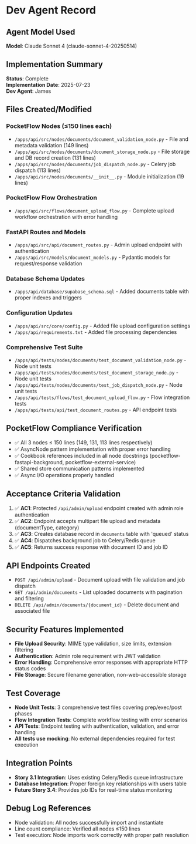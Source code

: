 # Dev Agent Record

## Agent Model Used
**Model**: Claude Sonnet 4 (claude-sonnet-4-20250514)

## Implementation Summary
**Status**: Complete  
**Implementation Date**: 2025-07-23  
**Dev Agent**: James  

## Files Created/Modified

### PocketFlow Nodes (≤150 lines each)
- `/apps/api/src/nodes/documents/document_validation_node.py` - File and metadata validation (149 lines)
- `/apps/api/src/nodes/documents/document_storage_node.py` - File storage and DB record creation (131 lines)
- `/apps/api/src/nodes/documents/job_dispatch_node.py` - Celery job dispatch (113 lines)
- `/apps/api/src/nodes/documents/__init__.py` - Module initialization (19 lines)

### PocketFlow Flow Orchestration
- `/apps/api/src/flows/document_upload_flow.py` - Complete upload workflow orchestration with error handling

### FastAPI Routes and Models
- `/apps/api/src/api/document_routes.py` - Admin upload endpoint with authentication
- `/apps/api/src/models/document_models.py` - Pydantic models for request/response validation

### Database Schema Updates
- `/apps/api/database/supabase_schema.sql` - Added documents table with proper indexes and triggers

### Configuration Updates
- `/apps/api/src/core/config.py` - Added file upload configuration settings
- `/apps/api/requirements.txt` - Added file processing dependencies

### Comprehensive Test Suite
- `/apps/api/tests/nodes/documents/test_document_validation_node.py` - Node unit tests
- `/apps/api/tests/nodes/documents/test_document_storage_node.py` - Node unit tests  
- `/apps/api/tests/nodes/documents/test_job_dispatch_node.py` - Node unit tests
- `/apps/api/tests/flows/test_document_upload_flow.py` - Flow integration tests
- `/apps/api/tests/api/test_document_routes.py` - API endpoint tests

## PocketFlow Compliance Verification
- ✅ All 3 nodes ≤ 150 lines (149, 131, 113 lines respectively)
- ✅ AsyncNode pattern implementation with proper error handling
- ✅ Cookbook references included in all node docstrings (pocketflow-fastapi-background, pocketflow-external-service)
- ✅ Shared store communication patterns implemented
- ✅ Async I/O operations properly handled

## Acceptance Criteria Validation
1. ✅ **AC1**: Protected `/api/admin/upload` endpoint created with admin role authentication
2. ✅ **AC2**: Endpoint accepts multipart file upload and metadata (documentType, category)
3. ✅ **AC3**: Creates database record in `documents` table with 'queued' status
4. ✅ **AC4**: Dispatches background job to Celery/Redis queue
5. ✅ **AC5**: Returns success response with document ID and job ID

## API Endpoints Created
- `POST /api/admin/upload` - Document upload with file validation and job dispatch
- `GET /api/admin/documents` - List uploaded documents with pagination and filtering
- `DELETE /api/admin/documents/{document_id}` - Delete document and associated file

## Security Features Implemented
- **File Upload Security**: MIME type validation, size limits, extension filtering
- **Authentication**: Admin role requirement with JWT validation
- **Error Handling**: Comprehensive error responses with appropriate HTTP status codes
- **File Storage**: Secure filename generation, non-web-accessible storage

## Test Coverage
- **Node Unit Tests**: 3 comprehensive test files covering prep/exec/post phases
- **Flow Integration Tests**: Complete workflow testing with error scenarios
- **API Tests**: Endpoint testing with authentication, validation, and error handling
- **All tests use mocking**: No external dependencies required for test execution

## Integration Points
- **Story 3.1 Integration**: Uses existing Celery/Redis queue infrastructure
- **Database Integration**: Proper foreign key relationships with users table
- **Future Story 3.4**: Provides job IDs for real-time status monitoring

## Debug Log References
- Node validation: All nodes successfully import and instantiate
- Line count compliance: Verified all nodes ≤150 lines
- Test execution: Node imports work correctly with proper path resolution
